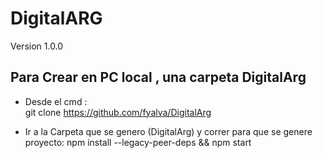 # DigitalARG
   Version 1.0.0

## Para Crear en PC local , una carpeta DigitalArg
  
- Desde el cmd :    
  git clone https://github.com/fyalva/DigitalArg

- Ir a la Carpeta que se genero (DigitalArg) y correr para que se genere proyecto:
  npm install --legacy-peer-deps && npm start


